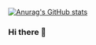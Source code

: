 [![Anurag's GitHub stats](https://github-readme-stats.vercel.app/api?username=romanmikh)](https://github.com/anuraghazra/github-readme-stats)

### Hi there 👋

<!--
**romanmikh/romanmikh** is a ✨ _special_ ✨ repository because its `README.md` (this file) appears on your GitHub profile.

Here are some ideas to get you started:

- 🔭 I’m currently working on ...
- 🌱 I’m currently learning ...
- 👯 I’m looking to collaborate on ...
- 🤔 I’m looking for help with ...
- 💬 Ask me about ...
- 📫 How to reach me: ...
- 😄 Pronouns: ...
- ⚡ Fun fact: ...
-->
